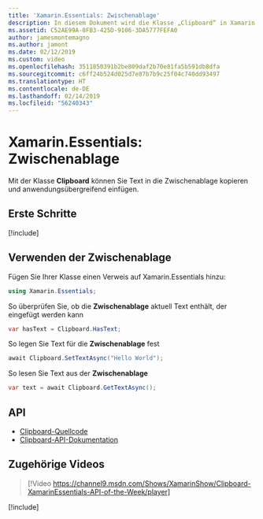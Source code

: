 ```yaml
---
title: 'Xamarin.Essentials: Zwischenablage'
description: In diesem Dokument wird die Klasse „Clipboard“ in Xamarin.Essentials beschrieben, mit der Sie Text in die Zwischenablage kopieren und anwendungsübergreifend einfügen können.
ms.assetid: C52AE99A-0FB3-425D-9106-3DA5777FEFA0
author: jamesmontemagno
ms.author: jamont
ms.date: 02/12/2019
ms.custom: video
ms.openlocfilehash: 3511850391b2be809daf2b70e81fa5b591db8dfa
ms.sourcegitcommit: c6ff24b524d025d7e87b7b9c25f04c740dd93497
ms.translationtype: HT
ms.contentlocale: de-DE
ms.lasthandoff: 02/14/2019
ms.locfileid: "56240343"
---
```

# <a name="xamarinessentials-clipboard"></a>Xamarin.Essentials: Zwischenablage

Mit der Klasse **Clipboard** können Sie Text in die Zwischenablage kopieren und anwendungsübergreifend einfügen.

## <a name="get-started"></a>Erste Schritte

[!include[](~/essentials/includes/get-started.md)]

## <a name="using-clipboard"></a>Verwenden der Zwischenablage

Fügen Sie Ihrer Klasse einen Verweis auf Xamarin.Essentials hinzu:

```csharp
using Xamarin.Essentials;
```

So überprüfen Sie, ob die **Zwischenablage** aktuell Text enthält, der eingefügt werden kann

```csharp
var hasText = Clipboard.HasText;
```

So legen Sie Text für die **Zwischenablage** fest

```csharp
await Clipboard.SetTextAsync("Hello World");
```

So lesen Sie Text aus der **Zwischenablage**

```csharp
var text = await Clipboard.GetTextAsync();
```

## <a name="api"></a>API

- [Clipboard-Quellcode](https://github.com/xamarin/Essentials/tree/master/Xamarin.Essentials/Clipboard)
- [Clipboard-API-Dokumentation](xref:Xamarin.Essentials.Clipboard)

## <a name="related-video"></a>Zugehörige Videos

> [!Video https://channel9.msdn.com/Shows/XamarinShow/Clipboard-XamarinEssentials-API-of-the-Week/player]

[!include[](~/essentials/includes/xamarin-show-essentials.md)]
